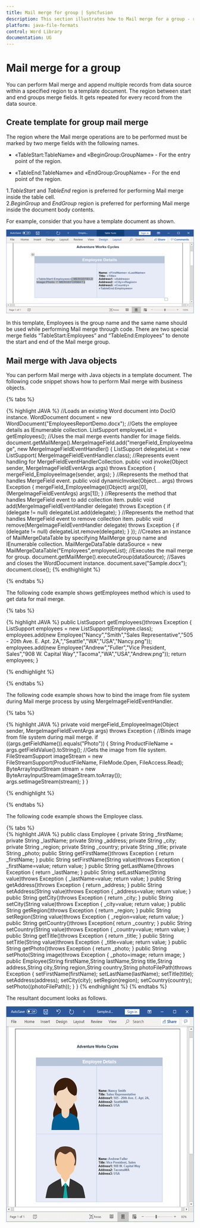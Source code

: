 ```yaml
---
title: Mail merge for group | Syncfusion
description: This section illustrates how to Mail merge for a group - replace merge fields in a region of document with data, by repeating the region for each record.
platform: java-file-formats
control: Word Library
documentation: UG
---
```


# Mail merge for a group

You can perform Mail merge and append multiple records from data source within a specified region to a template document. The region between start and end groups merge fields. It gets repeated for every record from the data source.

## Create template for group mail merge

The region where the Mail merge operations are to be performed must be marked by two merge fields with the following names.

  * «TableStart:TableName» and «BeginGroup:GroupName» - For the entry point of the region.
  
  * «TableEnd:TableName» and «EndGroup:GroupName» - For the end point of the region.
  
  1.*TableStart* and *TableEnd* region is preferred for performing Mail merge inside the table cell.  
  2.*BeginGroup* and *EndGroup* region is preferred for performing Mail merge inside the document body contents.
  
For example, consider that you have a template document as shown.

![Mail merge for a group](../MailMerge_images/Group_mail_merge_template.png)

In this template, Employees is the group name and the same name should be used while performing Mail merge through code. There are two special merge fields “TableStart:Employees” and “TableEnd:Employees” to denote the start and end of the Mail merge group.

## Mail merge with Java objects

You can perform Mail merge with Java objects in a template document. The following code snippet shows how to perform Mail merge with business objects.

{% tabs %} 

{% highlight JAVA %}
//Loads an existing Word document into DocIO instance.
WordDocument document = new WordDocument("EmployeesReportDemo.docx");
//Gets the employee details as IEnumerable collection.
ListSupport<Employee> employeeList = getEmployees();
//Uses the mail merge events handler for image fields.
document.getMailMerge().MergeImageField.add("mergeField_EmployeeImage", new MergeImageFieldEventHandler() {
ListSupport<MergeImageFieldEventHandler> delegateList = new ListSupport<MergeImageFieldEventHandler>(
MergeImageFieldEventHandler.class);
//Represents event handling for MergeFieldEventHandlerCollection.
public void invoke(Object sender, MergeImageFieldEventArgs args) throws Exception 
{
	mergeField_EmployeeImage(sender, args);
}
//Represents the method that handles MergeField event.
public void dynamicInvoke(Object... args) throws Exception 
{
	mergeField_EmployeeImage((Object) args[0], (MergeImageFieldEventArgs) args[1]);
}
//Represents the method that handles MergeField event to add collection item.
public void add(MergeImageFieldEventHandler delegate) throws Exception 
{
	if (delegate != null)
		delegateList.add(delegate);
}
//Represents the method that handles MergeField event to remove collection item.
public void remove(MergeImageFieldEventHandler delegate) throws Exception 
{
	if (delegate != null)
		delegateList.remove(delegate);
}
});
//Creates an instance of MailMergeDataTable by specifying MailMerge group name and IEnumerable collection.
MailMergeDataTable dataSource = new MailMergeDataTable("Employees",employeeList);
//Executes the mail merge for group.
document.getMailMerge().executeGroup(dataSource);
//Saves and closes the WordDocument instance.
document.save("Sample.docx");
document.close();
{% endhighlight %}

{% endtabs %}  

The following code example shows getEmployees method which is used to get data for mail merge.

{% tabs %}  

{% highlight JAVA %}
public ListSupport<Employee> getEmployees()throws Exception
{
	ListSupport<Employee> employees = new ListSupport<Employee>(Employee.class);
	employees.add(new Employee("Nancy","Smith","Sales Representative","505 - 20th Ave. E. Apt. 2A,","Seattle","WA","USA","Nancy.png"));
	employees.add(new Employee("Andrew","Fuller","Vice President, Sales","908 W. Capital Way","Tacoma","WA","USA","Andrew.png"));
	return employees;
}

{% endhighlight %}

{% endtabs %}  

The following code example shows how to bind the image from file system during Mail merge process by using MergeImageFieldEventHandler.

{% tabs %}  

{% highlight JAVA %}
private void mergeField_EmployeeImage(Object sender, MergeImageFieldEventArgs args) throws Exception 
{
	//Binds image from file system during mail merge.
	if ((args.getFieldName()).equals("Photo")) 
	{
		String ProductFileName = args.getFieldValue().toString();
		//Gets the image from file system.
		FileStreamSupport imageStream = new FileStreamSupport(ProductFileName, FileMode.Open, FileAccess.Read);
		ByteArrayInputStream stream = new ByteArrayInputStream(imageStream.toArray());
		args.setImageStream(stream);
	}
}

{% endhighlight %}

{% endtabs %}

The following code example shows the Employee class.

{% tabs %}  
{% highlight JAVA %}
public class Employee 
{
	private String _firstName;
	private String _lastName;
	private String _address;
	private String _city;
	private String _region;
	private String _country;
	private String _title;
	private String _photo;
	public String getFirstName()throws Exception
	{
		return _firstName;
	}
	public String setFirstName(String value)throws Exception
	{
		_firstName=value;
		return value;
	}
	public String getLastName()throws Exception
	{
		return _lastName;
	}
	public String setLastName(String value)throws Exception
	{
		_lastName=value;
		return value;
	}
	public String getAddress()throws Exception
	{
		return _address;
	}
	public String setAddress(String value)throws Exception
	{
		_address=value;
		return value;
	}
	public String getCity()throws Exception
	{
		return _city;
	}
	public String setCity(String value)throws Exception
	{
		_city=value;
		return value;
	}
	public String getRegion()throws Exception
	{
		return _region;
	}
	public String setRegion(String value)throws Exception
	{
		_region=value;
		return value;
	}
	public String getCountry()throws Exception{
		return _country;
	}
	public String setCountry(String value)throws Exception
	{
		_country=value;
		return value;
	}
	public String getTitle()throws Exception
	{
		return _title;
	}
	public String setTitle(String value)throws Exception
	{
		_title=value;
		return value;
	}
	public String getPhoto()throws Exception
	{
		return _photo;
	}
	public String setPhoto(String image)throws Exception
	{
		_photo=image;
	return image;
	}
	public Employee(String firstName,String lastName,String title,String address,String city,String region,String country,String photoFilePath)throws Exception
	{
		setFirstName(firstName);
		setLastName(lastName);
		setTitle(title);
		setAddress(address);
		setCity(city);
		setRegion(region);
		setCountry(country);
		setPhoto((photoFilePath));
	}
}
{% endhighlight %}
{% endtabs %}

The resultant document looks as follows.

![Group resultant document](../MailMerge_images/Group_mail_merge_output.png)
